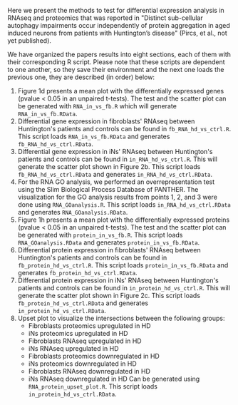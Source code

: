 Here we present the methods to test for differential expression analysis in RNAseq and proteomics that was reported in "Distinct sub-cellular autophagy impairments occur independently of protein aggregation in aged induced neurons from patients with Huntington’s disease" (Pircs, et al., not yet published).

We have organized the papers results into eight sections, each of them with their corresponding R script. Please note that these scripts are dependent to one another, so they save their environment and the next one loads the previous one, they are described (in order) below: 

1. Figure 1d presents a mean plot with the differentially expressed genes (pvalue < 0.05 in an unpaired t-tests). The test and the scatter plot can be generated with `RNA_in_vs_fb.R` which will generate `RNA_in_vs_fb.RData`.
2. Differential gene expression in fibroblasts' RNAseq between Huntington's patients and controls can be found in `fb_RNA_hd_vs_ctrl.R`. This script loads `RNA_in_vs_fb.RData` and generates `fb_RNA_hd_vs_ctrl.RData`. 
3. Differential gene expression in iNs' RNAseq between Huntington's patients and controls can be found in `in_RNA_hd_vs_ctrl.R`. This will generate the scatter plot shown in Figure 2b. This script loads `fb_RNA_hd_vs_ctrl.RData` and generates `in_RNA_hd_vs_ctrl.RData`.
4. For the RNA GO analysis, we performed an overrepresentation test using the Slim Biological Process Database of PANTHER. The visualization for the GO analysis results from points 1, 2, and 3 were done using `RNA_GOanalysis.R`. This script loads `in_RNA_hd_vs_ctrl.RData` and generates `RNA_GOanalysis.RData`.
5. Figure 1h presents a mean plot with the differentially expressed proteins (pvalue < 0.05 in an unpaired t-tests). The test and the scatter plot can be generated with `protein_in_vs_fb.R`. This script loads `RNA_GOanalysis.RData` and generates `protein_in_vs_fb.RData`. 
6. Differential protein expression in fibroblasts' RNAseq between Huntington's patients and controls can be found in `fb_protein_hd_vs_ctrl.R`. This script loads `protein_in_vs_fb.RData` and generates `fb_protein_hd_vs_ctrl.RData`. 
7. Differential protein expression in iNs' RNAseq between Huntington's patients and controls can be found in `in_protein_hd_vs_ctrl.R`. This will generate the scatter plot shown in Figure 2c. This script loads `fb_protein_hd_vs_ctrl.RData` and generates `in_protein_hd_vs_ctrl.RData`.
8. Upset plot to visualize the intersections between the following groups:
    * Fibroblasts proteomics upregulated in HD
    * iNs proteomics upregulated in HD
    * Fibroblasts RNAseq upregulated in HD
    * iNs RNAseq upregulated in HD
    * Fibroblasts proteomics downregulated in HD
    * iNs proteomics downregulated in HD
    * Fibroblasts RNAseq downregulated in HD
    * iNs RNAseq downregulated in HD
Can be generated using `RNA_protein_upset_plot.R`. This script loads `in_protein_hd_vs_ctrl.RData`.